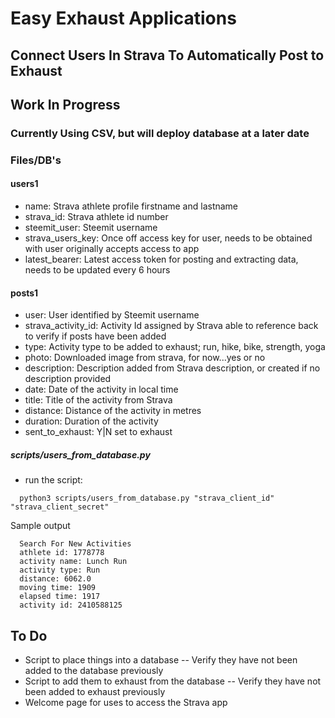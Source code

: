 # Easy Exhaust Applications
  
## Connect Users In Strava To Automatically Post to Exhaust

## Work In Progress

### Currently Using CSV, but will deploy database at a later date
 
### Files/DB's

#### users1
- name: Strava athlete profile firstname and lastname
- strava_id: Strava athlete id number
- steemit_user: Steemit username
- strava_users_key: Once off access key for user, needs to be obtained with user originally accepts access to app
- latest_bearer: Latest access token for posting and extracting data, needs to be updated every 6 hours

#### posts1
- user: User identified by Steemit username
- strava_activity_id: Activity Id assigned by Strava able to reference back to verify if posts have been added
- type: Activity type to be added to exhaust; run, hike, bike, strength, yoga
- photo: Downloaded image from strava, for now...yes or no
- description: Description added from Strava description, or created if no description provided
- date: Date of the activity in local time 
- title: Title of the activity from Strava
- distance: Distance of the activity in metres
- duration: Duration of the activity
- sent_to_exhaust: Y|N set to exhaust

##### scripts/users_from_database.py

- run the script: 
```
  python3 scripts/users_from_database.py "strava_client_id" "strava_client_secret"

```
Sample output

```
  Search For New Activities
  athlete id: 1778778
  activity name: Lunch Run
  activity type: Run
  distance: 6062.0
  moving time: 1909
  elapsed time: 1917
  activity id: 2410588125  
```

## To Do
- Script to place things into a database
-- Verify they have not been added to the database previously
- Script to add them to exhaust from the database
-- Verify they have not been added to exhaust previously
- Welcome page for uses to access the Strava app
